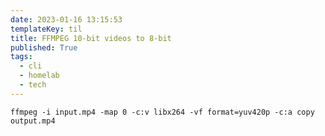 ```yaml
---
date: 2023-01-16 13:15:53
templateKey: til
title: FFMPEG 10-bit videos to 8-bit
published: True
tags:
  - cli
  - homelab
  - tech
---
```


`ffmpeg -i input.mp4 -map 0 -c:v libx264 -vf format=yuv420p -c:a copy output.mp4`
